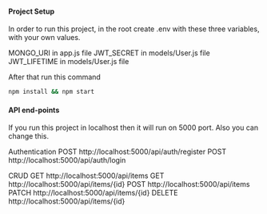 #### Project Setup

In order to run this project, in the root create .env with these three variables, with your own values.

MONGO_URI in app.js file
JWT_SECRET in models/User.js file
JWT_LIFETIME in models/User.js file

After that run this command

```bash
npm install && npm start
```

#### API end-points

If you run this project in localhost then it will run on 5000 port. Also you can change this.

Authentication
POST http://localhost:5000/api/auth/register
POST http://localhost:5000/api/auth/login

CRUD
GET http://localhost:5000/api/items
GET http://localhost:5000/api/items/{id}
POST http://localhost:5000/api/items
PATCH http://localhost:5000/api/items/{id}
DELETE http://localhost:5000/api/items/{id}
